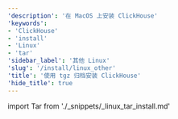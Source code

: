 ```yaml
---
'description': '在 MacOS 上安装 ClickHouse'
'keywords':
- 'ClickHouse'
- 'install'
- 'Linux'
- 'tar'
'sidebar_label': '其他 Linux'
'slug': '/install/linux_other'
'title': '使用 tgz 归档安装 ClickHouse'
'hide_title': true
---
```


import Tar from './_snippets/_linux_tar_install.md'

<Tar/>
